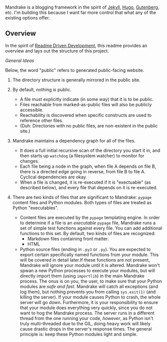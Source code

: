 
Mandrake is a blogging framework in the spirit of [Jekyll](https://jekyllrb.com/), [Hugo](https://gohugo.io/), [Gutenberg](https://www.getgutenberg.io/), etc. I'm building this because I want far more control that what any of the existing options offer.

Overview
--------

In the spirit of [Readme Driven Development](http://tom.preston-werner.com/2010/08/23/readme-driven-development.html), this readme provides an overview and lays out the structure of this project.

*General Ideas*

Below, the word "public" refers to generated public-facing website.

 1. The directory structure is generally mirrored in the public site.

 2. By default, nothing is public.
 	* A file must explicitly indicate (in some way) that it is to be public.
 	* Files reachable from marked-as-public files will also be publicly accessible.
 	* Reachability is discovered when specific constructs are used to reference other files.
 	* (Duh: Directories with no public files, are non-existent in the public site.)

3. Mandrake maintains a dependency graph for all of the files.
	* It does a full initial recursive scan of the directory you start it in, and then starts up `watchdog` (a filesystem watcher) to monitor for changes.
	* Each file being a node in the graph, when file A depends on file B, there is a directed edge going in reverse, from file B to file A. Cyclical dependencies are okay.
	* When a file is changed, it is re-executed if it is "exectuable" (as described below), and every file that depends on it is re-executed.

4. There are two kinds of files that are significant to Mandrake: `pypage` content files and Python modules. Both types of files are treated as Python "executables".
	* Content files are executed by the `pypage` templating engine. In order to determine if a file is an _executable_ `pypage` file, Mandrake runs a set of simple test functions against every file. You can add additional functions to this set. By default, two kinds of files are recognized:
		* Markdown files containing front matter.
		* HTML
	* Python source files (ending in `.py3` or `.py`). You are expected to export certain specifically named functions from your module. This will be covered in detail later.If these functions are not present, Mandrake will ignore your module until it is altered. Mandrake won't spwan a new Python processes to execute your modules, but will directly import them (using `importlib`) in the main Mandrake process. The onus is on you, the user, to make sure that your Python modules are _safe and fast_. Mandrake will catch all exceptions (and log them), but nothing prevents you from calling `sys.exit(1)` (and killing the server). If your module causes Python to crash, the whole server will go down. Furthermore, it is your responsibility to ensure that your module does everything very quickly, since you do not want to hog the Mandrake process. The server runs in a different thread from the one running your code, _however_, as Python isn't truly multi-threaded due to the GIL, doing heavy work will likely cause drastic drops in the server's response times. The general principle is: keep these Python modules light and simple.

